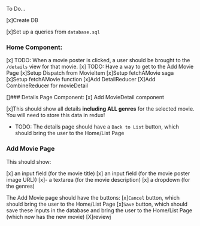 To Do...

[x]Create DB


[x]Set up a queries from `database.sql`

### Home Component:

[x] TODO: When a movie poster is clicked, a user should be brought to the `/details` view for that movie.
[x] TODO: Have a way to get to the Add Movie Page
[x]Setup Dispatch from MovieItem
[x]Setup fetchAMovie saga
[x]Setup fetchAMovie function
[x]Add DetailReducer
[X]Add CombineReducer for movieDetail

[]### Details Page Component:
[x] Add MovieDetail component

[x]This should show all details **including ALL genres** for the selected movie. You will need to store this data in redux!
- TODO: The details page should have a `Back to List` button, which should bring the user to the Home/List Page

### Add Movie Page

This should show:

[x] an input field (for the movie title)
[x] an input field (for the movie poster image URL))
[x]- a textarea (for the movie description)
[x] a dropdown (for the genres)

The Add Movie page should have the buttons:
[x]`Cancel` button, which should bring the user to the Home/List Page
[x]`Save` button, which should save these inputs in the database and bring the user to the Home/List Page (which now has the new movie)
[X]reviewj